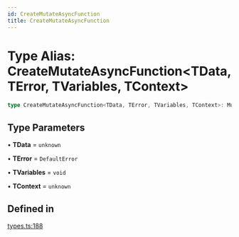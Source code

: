 ```yaml
---
id: CreateMutateAsyncFunction
title: CreateMutateAsyncFunction
---
```


# Type Alias: CreateMutateAsyncFunction\<TData, TError, TVariables, TContext\>

```ts
type CreateMutateAsyncFunction<TData, TError, TVariables, TContext>: MutateFunction<TData, TError, TVariables, TContext>;
```

## Type Parameters

• **TData** = `unknown`

• **TError** = `DefaultError`

• **TVariables** = `void`

• **TContext** = `unknown`

## Defined in

[types.ts:188](https://github.com/TanStack/query/blob/dac5da5416b82b0be38a8fb34dde1fc6670f0a59/packages/angular-query-experimental/src/types.ts#L188)
